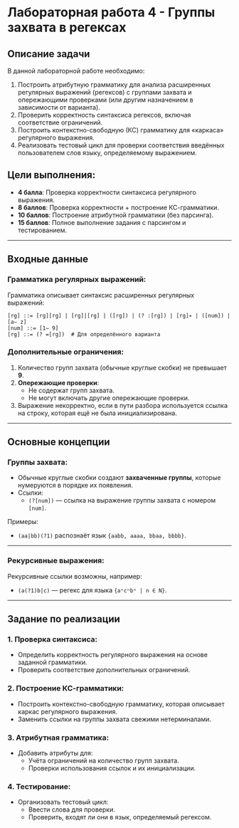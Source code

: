 # Лабораторная работа 4 - Группы захвата в регексах

## Описание задачи
В данной лабораторной работе необходимо:
1. Построить атрибутную грамматику для анализа расширенных регулярных выражений (регексов) с группами захвата и опережающими проверками (или другим назначением в зависимости от варианта).
2. Проверить корректность синтаксиса регексов, включая соответствие ограничений.
3. Построить контекстно-свободную (КС) грамматику для «каркаса» регулярного выражения.
4. Реализовать тестовый цикл для проверки соответствия введённых пользователем слов языку, определяемому выражением.

## Цели выполнения:
- **4 балла**: Проверка корректности синтаксиса регулярного выражения.
- **8 баллов**: Проверка корректности + построение КС-грамматики.
- **10 баллов**: Построение атрибутной грамматики (без парсинга).
- **15 баллов**: Полное выполнение задания с парсингом и тестированием.

---

## Входные данные

### Грамматика регулярных выражений:
Грамматика описывает синтаксис расширенных регулярных выражений:
```
[rg] ::= [rg][rg] | [rg]|[rg] | ([rg]) | (? :[rg]) | [rg]∗ | ([num]) | [a− z] 
[num] ::= [1− 9]
[rg] ::= (? =[rg])  # Для определённого варианта
```

### Дополнительные ограничения:
1. Количество групп захвата (обычные круглые скобки) не превышает **9**.
2. **Опережающие проверки**:
    - Не содержат групп захвата.
    - Не могут включать другие опережающие проверки.
3. Выражение некорректно, если в пути разбора используется ссылка на строку, которая ещё не была инициализирована.

---

## Основные концепции

### Группы захвата:
- Обычные круглые скобки создают **захваченные группы**, которые нумеруются в порядке их появления.
- Ссылки:
    - `(?[num])` — ссылка на выражение группы захвата с номером `[num]`.

Примеры:
- `(aa|bb)(?1)` распознаёт язык `{aabb, aaaa, bbaa, bbbb}`.

---

### Рекурсивные выражения:
Рекурсивные ссылки возможны, например:
- `(a(?1)b|c)` — регекс для языка `{aⁿcⁿbⁿ | n ∈ N}`.

---

## Задание по реализации

### 1. Проверка синтаксиса:
- Определить корректность регулярного выражения на основе заданной грамматики.
- Проверить соответствие дополнительных ограничений.

### 2. Построение КС-грамматики:
- Построить контекстно-свободную грамматику, которая описывает каркас регулярного выражения.
- Заменить ссылки на группы захвата свежими нетерминалами.

### 3. Атрибутная грамматика:
- Добавить атрибуты для:
    - Учёта ограничений на количество групп захвата.
    - Проверки использования ссылок и их инициализации.

### 4. Тестирование:
- Организовать тестовый цикл:
    - Ввести слова для проверки.
    - Проверить, входят ли они в язык, определяемый регексом.
